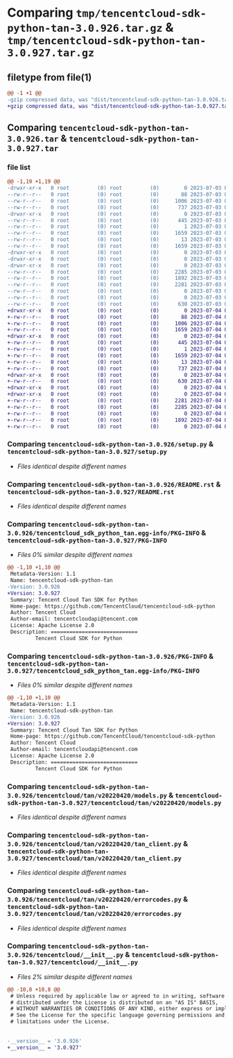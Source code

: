 # Comparing `tmp/tencentcloud-sdk-python-tan-3.0.926.tar.gz` & `tmp/tencentcloud-sdk-python-tan-3.0.927.tar.gz`

## filetype from file(1)

```diff
@@ -1 +1 @@
-gzip compressed data, was "dist/tencentcloud-sdk-python-tan-3.0.926.tar", last modified: Mon Jul  3 00:34:13 2023, max compression
+gzip compressed data, was "dist/tencentcloud-sdk-python-tan-3.0.927.tar", last modified: Tue Jul  4 00:29:31 2023, max compression
```

## Comparing `tencentcloud-sdk-python-tan-3.0.926.tar` & `tencentcloud-sdk-python-tan-3.0.927.tar`

### file list

```diff
@@ -1,19 +1,19 @@
-drwxr-xr-x   0 root         (0) root         (0)        0 2023-07-03 00:34:13.000000 tencentcloud-sdk-python-tan-3.0.926/
--rw-r--r--   0 root         (0) root         (0)       88 2023-07-03 00:34:13.000000 tencentcloud-sdk-python-tan-3.0.926/setup.cfg
--rw-r--r--   0 root         (0) root         (0)     1006 2023-07-03 00:34:13.000000 tencentcloud-sdk-python-tan-3.0.926/setup.py
--rw-r--r--   0 root         (0) root         (0)      737 2023-07-03 00:34:13.000000 tencentcloud-sdk-python-tan-3.0.926/README.rst
-drwxr-xr-x   0 root         (0) root         (0)        0 2023-07-03 00:34:13.000000 tencentcloud-sdk-python-tan-3.0.926/tencentcloud_sdk_python_tan.egg-info/
--rw-r--r--   0 root         (0) root         (0)      445 2023-07-03 00:34:13.000000 tencentcloud-sdk-python-tan-3.0.926/tencentcloud_sdk_python_tan.egg-info/SOURCES.txt
--rw-r--r--   0 root         (0) root         (0)        1 2023-07-03 00:34:13.000000 tencentcloud-sdk-python-tan-3.0.926/tencentcloud_sdk_python_tan.egg-info/dependency_links.txt
--rw-r--r--   0 root         (0) root         (0)     1659 2023-07-03 00:34:13.000000 tencentcloud-sdk-python-tan-3.0.926/tencentcloud_sdk_python_tan.egg-info/PKG-INFO
--rw-r--r--   0 root         (0) root         (0)       13 2023-07-03 00:34:13.000000 tencentcloud-sdk-python-tan-3.0.926/tencentcloud_sdk_python_tan.egg-info/top_level.txt
--rw-r--r--   0 root         (0) root         (0)     1659 2023-07-03 00:34:13.000000 tencentcloud-sdk-python-tan-3.0.926/PKG-INFO
-drwxr-xr-x   0 root         (0) root         (0)        0 2023-07-03 00:34:13.000000 tencentcloud-sdk-python-tan-3.0.926/tencentcloud/
-drwxr-xr-x   0 root         (0) root         (0)        0 2023-07-03 00:34:13.000000 tencentcloud-sdk-python-tan-3.0.926/tencentcloud/tan/
-drwxr-xr-x   0 root         (0) root         (0)        0 2023-07-03 00:34:13.000000 tencentcloud-sdk-python-tan-3.0.926/tencentcloud/tan/v20220420/
--rw-r--r--   0 root         (0) root         (0)     2285 2023-07-03 00:34:13.000000 tencentcloud-sdk-python-tan-3.0.926/tencentcloud/tan/v20220420/models.py
--rw-r--r--   0 root         (0) root         (0)     1892 2023-07-03 00:34:13.000000 tencentcloud-sdk-python-tan-3.0.926/tencentcloud/tan/v20220420/tan_client.py
--rw-r--r--   0 root         (0) root         (0)     2281 2023-07-03 00:34:13.000000 tencentcloud-sdk-python-tan-3.0.926/tencentcloud/tan/v20220420/errorcodes.py
--rw-r--r--   0 root         (0) root         (0)        0 2023-07-03 00:34:13.000000 tencentcloud-sdk-python-tan-3.0.926/tencentcloud/tan/v20220420/__init__.py
--rw-r--r--   0 root         (0) root         (0)        0 2023-07-03 00:34:13.000000 tencentcloud-sdk-python-tan-3.0.926/tencentcloud/tan/__init__.py
--rw-r--r--   0 root         (0) root         (0)      630 2023-07-03 00:34:13.000000 tencentcloud-sdk-python-tan-3.0.926/tencentcloud/__init__.py
+drwxr-xr-x   0 root         (0) root         (0)        0 2023-07-04 00:29:31.000000 tencentcloud-sdk-python-tan-3.0.927/
+-rw-r--r--   0 root         (0) root         (0)       88 2023-07-04 00:29:31.000000 tencentcloud-sdk-python-tan-3.0.927/setup.cfg
+-rw-r--r--   0 root         (0) root         (0)     1006 2023-07-04 00:29:31.000000 tencentcloud-sdk-python-tan-3.0.927/setup.py
+-rw-r--r--   0 root         (0) root         (0)     1659 2023-07-04 00:29:31.000000 tencentcloud-sdk-python-tan-3.0.927/PKG-INFO
+drwxr-xr-x   0 root         (0) root         (0)        0 2023-07-04 00:29:31.000000 tencentcloud-sdk-python-tan-3.0.927/tencentcloud_sdk_python_tan.egg-info/
+-rw-r--r--   0 root         (0) root         (0)      445 2023-07-04 00:29:31.000000 tencentcloud-sdk-python-tan-3.0.927/tencentcloud_sdk_python_tan.egg-info/SOURCES.txt
+-rw-r--r--   0 root         (0) root         (0)        1 2023-07-04 00:29:31.000000 tencentcloud-sdk-python-tan-3.0.927/tencentcloud_sdk_python_tan.egg-info/dependency_links.txt
+-rw-r--r--   0 root         (0) root         (0)     1659 2023-07-04 00:29:31.000000 tencentcloud-sdk-python-tan-3.0.927/tencentcloud_sdk_python_tan.egg-info/PKG-INFO
+-rw-r--r--   0 root         (0) root         (0)       13 2023-07-04 00:29:31.000000 tencentcloud-sdk-python-tan-3.0.927/tencentcloud_sdk_python_tan.egg-info/top_level.txt
+-rw-r--r--   0 root         (0) root         (0)      737 2023-07-04 00:29:31.000000 tencentcloud-sdk-python-tan-3.0.927/README.rst
+drwxr-xr-x   0 root         (0) root         (0)        0 2023-07-04 00:29:31.000000 tencentcloud-sdk-python-tan-3.0.927/tencentcloud/
+-rw-r--r--   0 root         (0) root         (0)      630 2023-07-04 00:29:31.000000 tencentcloud-sdk-python-tan-3.0.927/tencentcloud/__init__.py
+drwxr-xr-x   0 root         (0) root         (0)        0 2023-07-04 00:29:31.000000 tencentcloud-sdk-python-tan-3.0.927/tencentcloud/tan/
+drwxr-xr-x   0 root         (0) root         (0)        0 2023-07-04 00:29:31.000000 tencentcloud-sdk-python-tan-3.0.927/tencentcloud/tan/v20220420/
+-rw-r--r--   0 root         (0) root         (0)     2281 2023-07-04 00:29:31.000000 tencentcloud-sdk-python-tan-3.0.927/tencentcloud/tan/v20220420/errorcodes.py
+-rw-r--r--   0 root         (0) root         (0)     2285 2023-07-04 00:29:31.000000 tencentcloud-sdk-python-tan-3.0.927/tencentcloud/tan/v20220420/models.py
+-rw-r--r--   0 root         (0) root         (0)        0 2023-07-04 00:29:31.000000 tencentcloud-sdk-python-tan-3.0.927/tencentcloud/tan/v20220420/__init__.py
+-rw-r--r--   0 root         (0) root         (0)     1892 2023-07-04 00:29:31.000000 tencentcloud-sdk-python-tan-3.0.927/tencentcloud/tan/v20220420/tan_client.py
+-rw-r--r--   0 root         (0) root         (0)        0 2023-07-04 00:29:31.000000 tencentcloud-sdk-python-tan-3.0.927/tencentcloud/tan/__init__.py
```

### Comparing `tencentcloud-sdk-python-tan-3.0.926/setup.py` & `tencentcloud-sdk-python-tan-3.0.927/setup.py`

 * *Files identical despite different names*

### Comparing `tencentcloud-sdk-python-tan-3.0.926/README.rst` & `tencentcloud-sdk-python-tan-3.0.927/README.rst`

 * *Files identical despite different names*

### Comparing `tencentcloud-sdk-python-tan-3.0.926/tencentcloud_sdk_python_tan.egg-info/PKG-INFO` & `tencentcloud-sdk-python-tan-3.0.927/PKG-INFO`

 * *Files 0% similar despite different names*

```diff
@@ -1,10 +1,10 @@
 Metadata-Version: 1.1
 Name: tencentcloud-sdk-python-tan
-Version: 3.0.926
+Version: 3.0.927
 Summary: Tencent Cloud Tan SDK for Python
 Home-page: https://github.com/TencentCloud/tencentcloud-sdk-python
 Author: Tencent Cloud
 Author-email: tencentcloudapi@tencent.com
 License: Apache License 2.0
 Description: ============================
         Tencent Cloud SDK for Python
```

### Comparing `tencentcloud-sdk-python-tan-3.0.926/PKG-INFO` & `tencentcloud-sdk-python-tan-3.0.927/tencentcloud_sdk_python_tan.egg-info/PKG-INFO`

 * *Files 0% similar despite different names*

```diff
@@ -1,10 +1,10 @@
 Metadata-Version: 1.1
 Name: tencentcloud-sdk-python-tan
-Version: 3.0.926
+Version: 3.0.927
 Summary: Tencent Cloud Tan SDK for Python
 Home-page: https://github.com/TencentCloud/tencentcloud-sdk-python
 Author: Tencent Cloud
 Author-email: tencentcloudapi@tencent.com
 License: Apache License 2.0
 Description: ============================
         Tencent Cloud SDK for Python
```

### Comparing `tencentcloud-sdk-python-tan-3.0.926/tencentcloud/tan/v20220420/models.py` & `tencentcloud-sdk-python-tan-3.0.927/tencentcloud/tan/v20220420/models.py`

 * *Files identical despite different names*

### Comparing `tencentcloud-sdk-python-tan-3.0.926/tencentcloud/tan/v20220420/tan_client.py` & `tencentcloud-sdk-python-tan-3.0.927/tencentcloud/tan/v20220420/tan_client.py`

 * *Files identical despite different names*

### Comparing `tencentcloud-sdk-python-tan-3.0.926/tencentcloud/tan/v20220420/errorcodes.py` & `tencentcloud-sdk-python-tan-3.0.927/tencentcloud/tan/v20220420/errorcodes.py`

 * *Files identical despite different names*

### Comparing `tencentcloud-sdk-python-tan-3.0.926/tencentcloud/__init__.py` & `tencentcloud-sdk-python-tan-3.0.927/tencentcloud/__init__.py`

 * *Files 2% similar despite different names*

```diff
@@ -10,8 +10,8 @@
 # Unless required by applicable law or agreed to in writing, software
 # distributed under the License is distributed on an "AS IS" BASIS,
 # WITHOUT WARRANTIES OR CONDITIONS OF ANY KIND, either express or implied.
 # See the License for the specific language governing permissions and
 # limitations under the License.
 
 
-__version__ = '3.0.926'
+__version__ = '3.0.927'
```

